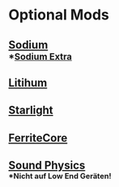 # **Optional Mods**

## [Sodium](https://modrinth.com/mod/sodium/version/mc1.18.2-0.4.1)<br><sub>*[Sodium Extra](https://www.curseforge.com/minecraft/mc-mods/sodium-extra/files/3733071)</sup>
## [Litihum](https://modrinth.com/mod/lithium/version/mc1.18.2-0.7.9)
## [Starlight](https://www.curseforge.com/minecraft/mc-mods/starlight/files/3667443)
## [FerriteCore](https://modrinth.com/mod/ferrite-core/version/4.2.1-fabric)

## [Sound Physics](https://www.curseforge.com/minecraft/mc-mods/sound-physics-remastered/files/3775919)</br><sub><sup>*Nicht auf Low End Geräten!</sub></sup>
